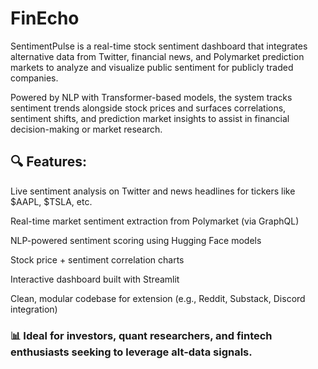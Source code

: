# FinEcho
SentimentPulse is a real-time stock sentiment dashboard that integrates alternative data from Twitter, financial news, and Polymarket prediction markets to analyze and visualize public sentiment for publicly traded companies.

Powered by NLP with Transformer-based models, the system tracks sentiment trends alongside stock prices and surfaces correlations, sentiment shifts, and prediction market insights to assist in financial decision-making or market research.

## 🔍 Features:

Live sentiment analysis on Twitter and news headlines for tickers like $AAPL, $TSLA, etc.

Real-time market sentiment extraction from Polymarket (via GraphQL)

NLP-powered sentiment scoring using Hugging Face models

Stock price + sentiment correlation charts

Interactive dashboard built with Streamlit

Clean, modular codebase for extension (e.g., Reddit, Substack, Discord integration)

### 📊 Ideal for investors, quant researchers, and fintech enthusiasts seeking to leverage alt-data signals.
